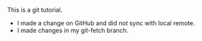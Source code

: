 This is a git tutorial.

- I made a change on GitHub and did not sync with local remote.
- I made changes in my git-fetch branch.

